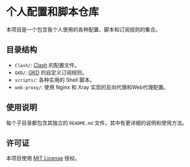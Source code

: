 # 个人配置和脚本仓库

本项目是一个包含我个人使用的各种配置、脚本和订阅规则的集合。

## 目录结构

- `Clash/`: [Clash](https://github.com/Dreamacro/clash) 的配置文件。
- `GKD/`: [GKD](https://github.com/gkd-kit/gkd) 的自定义订阅规则。
- `scripts/`: 各种实用的 Shell 脚本。
- `web-proxy/`: 使用 Nginx 和 Xray 实现的反向代理和Web代理配置。

## 使用说明

每个子目录都包含其独立的 `README.md` 文件，其中有更详细的说明和使用方法。

## 许可证

本项目使用 [MIT License](LICENSE) 授权。
